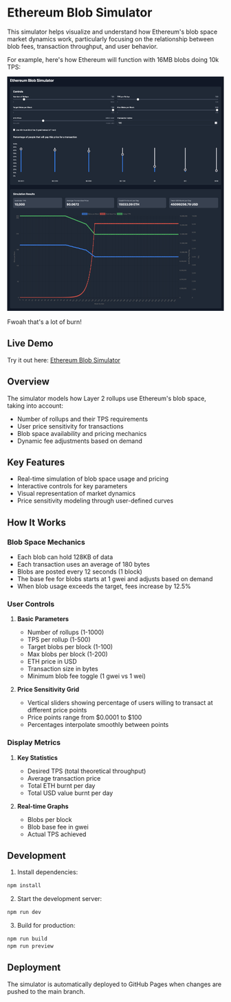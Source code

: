 # Ethereum Blob Simulator

This simulator helps visualize and understand how Ethereum's blob space market dynamics work, particularly focusing on the relationship between blob fees, transaction throughput, and user behavior.

For example, here's how Ethereum will function with 16MB blobs doing 10k TPS:

![](/16mb-10ktps.png)

Fwoah that's a lot of burn!

## Live Demo
Try it out here: [Ethereum Blob Simulator](https://blue-yard.github.io/ethereum-blob-simulator)

## Overview

The simulator models how Layer 2 rollups use Ethereum's blob space, taking into account:

- Number of rollups and their TPS requirements
- User price sensitivity for transactions
- Blob space availability and pricing mechanics
- Dynamic fee adjustments based on demand

## Key Features

- Real-time simulation of blob space usage and pricing
- Interactive controls for key parameters
- Visual representation of market dynamics
- Price sensitivity modeling through user-defined curves

## How It Works

### Blob Space Mechanics
- Each blob can hold 128KB of data
- Each transaction uses an average of 180 bytes
- Blobs are posted every 12 seconds (1 block)
- The base fee for blobs starts at 1 gwei and adjusts based on demand
- When blob usage exceeds the target, fees increase by 12.5%

### User Controls

1. **Basic Parameters**
   - Number of rollups (1-1000)
   - TPS per rollup (1-500)
   - Target blobs per block (1-100)
   - Max blobs per block (1-200)
   - ETH price in USD
   - Transaction size in bytes
   - Minimum blob fee toggle (1 gwei vs 1 wei)

2. **Price Sensitivity Grid**
   - Vertical sliders showing percentage of users willing to transact at different price points
   - Price points range from $0.0001 to $100
   - Percentages interpolate smoothly between points

### Display Metrics

1. **Key Statistics**
   - Desired TPS (total theoretical throughput)
   - Average transaction price
   - Total ETH burnt per day
   - Total USD value burnt per day

2. **Real-time Graphs**
   - Blobs per block
   - Blob base fee in gwei
   - Actual TPS achieved


## Development

1. Install dependencies:

```bash
npm install
```

2. Start the development server:

```bash
npm run dev
```

3. Build for production:

```bash
npm run build
npm run preview
```

## Deployment

The simulator is automatically deployed to GitHub Pages when changes are pushed to the main branch.
